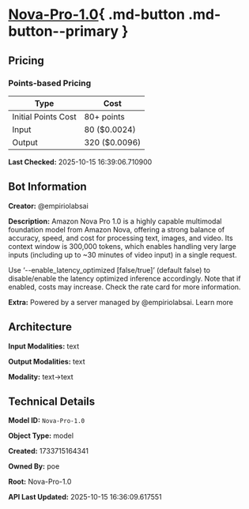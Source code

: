 # [Nova-Pro-1.0](https://poe.com/Nova-Pro-1.0){ .md-button .md-button--primary }

## Pricing

### Points-based Pricing

| Type | Cost |
|------|------|
| Initial Points Cost | 80+ points |
| Input | 80 ($0.0024) |
| Output | 320 ($0.0096) |

**Last Checked:** 2025-10-15 16:39:06.710900


## Bot Information

**Creator:** @empiriolabsai

**Description:** Amazon Nova Pro 1.0 is a highly capable multimodal foundation model from Amazon Nova, offering a strong balance of accuracy, speed, and cost for processing text, images, and video. Its context window is 300,000 tokens, which enables handling very large inputs (including up to ~30 minutes of video input) in a single request.

Use ‘--enable_latency_optimized [false/true]’ (default false) to disable/enable the latency optimized inference accordingly. Note that if enabled, costs may increase. Check the rate card for more information.

**Extra:** Powered by a server managed by @empiriolabsai. Learn more


## Architecture

**Input Modalities:** text

**Output Modalities:** text

**Modality:** text->text


## Technical Details

**Model ID:** `Nova-Pro-1.0`

**Object Type:** model

**Created:** 1733715164341

**Owned By:** poe

**Root:** Nova-Pro-1.0

**API Last Updated:** 2025-10-15 16:36:09.617551
